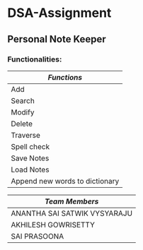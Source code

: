 # DSA-Assignment



## Personal Note Keeper



### Functionalities:

***Functions*** |
------------|
Add         |
Search      |
Modify      |
Delete      |
Traverse    |
Spell check |
Save Notes  |
Load Notes  |
Append new words to dictionary |


***Team Members***|
----------------|
ANANTHA SAI SATWIK VYSYARAJU|
AKHILESH GOWRISETTY|
SAI PRASOONA|
